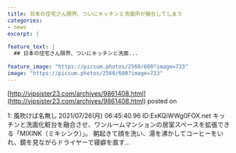 ```yaml
---
title: 日本の住宅さん限界、ついにキッチンと洗面所が融合してしまう
categories:
- news
excerpt: |
  
feature_text: |
  ## 日本の住宅さん限界、ついにキッチンと洗面...
  
feature_image: "https://picsum.photos/2560/600?image=733"
image: "https://picsum.photos/2560/600?image=733"
---
```


[http://vipsister23.com/archives/9861408.html](http://vipsister23.com/archives/9861408.html)
posted on 

<!--more-->

1: 風吹けば名無し 2021/07/26(月) 06:45:40.96 ID:ExKQiWWg0FOX.net キッチンと洗面化粧台を融合させ、ワンルームマンションの居室スペースを拡張できる「MIXINK（ミキシンク）」。 朝起きて顔を洗い、湯を沸かしてコーヒーをいれ、鏡を見ながらドライヤーで寝癖を直す...
